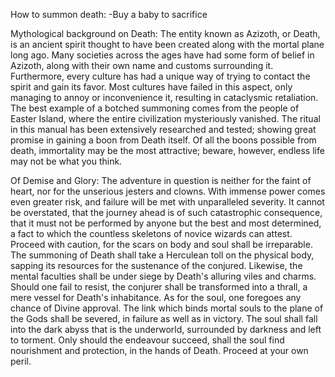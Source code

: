 How to summon death:
-Buy a baby to sacrifice

Mythological background on Death:
The entity known as Azizoth, or Death, is an ancient spirit thought to have been created along with the mortal plane long ago. Many societies across the ages have had some form of belief in Azizoth, along with their own name and customs surrounding it. Furthermore, every culture has had a unique way of trying to contact the spirit and gain its favor. Most cultures have failed in this aspect, only managing to annoy or inconvenience it, resulting in cataclysmic retaliation. The best example of a botched summoning comes from the people of Easter Island, where the entire civilization mysteriously vanished. The ritual in this manual has been extensively researched and tested; showing great promise in gaining a boon from Death itself. Of all the boons possible from death, immortality may be the most attractive; beware, however, endless life may not be what you think.

Of Demise and Glory:
The adventure in question is neither for the faint of heart, nor for the unserious jesters and clowns. With immense power comes even greater risk, and failure will be met with unparalleled severity. It cannot be overstated, that the journey ahead is of such catastrophic consequence, that it must not be performed by anyone but the best and most determined, a fact to which the countless skeletons of novice wizards can attest. Proceed with caution, for the scars on body and soul shall be irreparable. The summoning of Death shall take a Herculean toll on the physical body, sapping its resources for the sustenance of the conjured. Likewise, the mental faculties shall be under siege by Death's alluring viles and charms. Should one fail to resist, the conjurer shall be transformed into a thrall, a mere vessel for Death's inhabitance. As for the soul, one foregoes any chance of Divine approval. The link which binds mortal souls to the plane of the Gods shall be severed, in failure as well as in victory. The soul shall fall into the dark abyss that is the underworld, surrounded by darkness and left to torment. Only should the endeavour succeed, shall the soul find nourishment and protection, in the hands of Death. Proceed at your own peril.